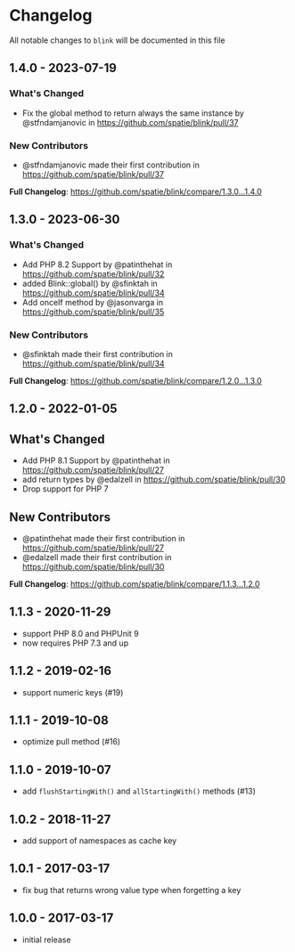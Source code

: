 # Changelog

All notable changes to `blink` will be documented in this file

## 1.4.0 - 2023-07-19

### What's Changed

- Fix the global method to return always the same instance by @stfndamjanovic in https://github.com/spatie/blink/pull/37

### New Contributors

- @stfndamjanovic made their first contribution in https://github.com/spatie/blink/pull/37

**Full Changelog**: https://github.com/spatie/blink/compare/1.3.0...1.4.0

## 1.3.0 - 2023-06-30

### What's Changed

- Add PHP 8.2 Support by @patinthehat in https://github.com/spatie/blink/pull/32
- added Blink::global() by @sfinktah in https://github.com/spatie/blink/pull/34
- Add onceIf method by @jasonvarga in https://github.com/spatie/blink/pull/35

### New Contributors

- @sfinktah made their first contribution in https://github.com/spatie/blink/pull/34

**Full Changelog**: https://github.com/spatie/blink/compare/1.2.0...1.3.0

## 1.2.0 - 2022-01-05

## What's Changed

- Add PHP 8.1 Support by @patinthehat in https://github.com/spatie/blink/pull/27
- add return types by @edalzell in https://github.com/spatie/blink/pull/30
- Drop support for PHP 7

## New Contributors

- @patinthehat made their first contribution in https://github.com/spatie/blink/pull/27
- @edalzell made their first contribution in https://github.com/spatie/blink/pull/30

**Full Changelog**: https://github.com/spatie/blink/compare/1.1.3...1.2.0

## 1.1.3 - 2020-11-29

- support PHP 8.0 and PHPUnit 9
- now requires PHP 7.3 and up

## 1.1.2 - 2019-02-16

- support numeric keys (#19)

## 1.1.1 - 2019-10-08

- optimize pull method (#16)

## 1.1.0 - 2019-10-07

- add `flushStartingWith()` and `allStartingWith()` methods (#13)

## 1.0.2 - 2018-11-27

- add support of namespaces as cache key

## 1.0.1 - 2017-03-17

- fix bug that returns wrong value type when forgetting a key

## 1.0.0 - 2017-03-17

- initial release
